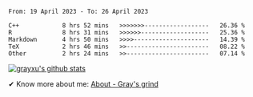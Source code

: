 <!--START_SECTION:waka-->

```text
From: 19 April 2023 - To: 26 April 2023

C++            8 hrs 52 mins   >>>>>>>------------------   26.36 %
R              8 hrs 31 mins   >>>>>>-------------------   25.36 %
Markdown       4 hrs 50 mins   >>>>---------------------   14.39 %
TeX            2 hrs 46 mins   >>-----------------------   08.22 %
Other          2 hrs 24 mins   >>-----------------------   07.14 %
```

<!--END_SECTION:waka-->

[![grayxu's github stats](https://github-readme-stats.vercel.app/api?username=grayxu&count_private=true&show_icons=true)](https://github.com/grayxu)

✔ Know more about me: [About - Gray's grind](https://www.grayxu.cn/)
